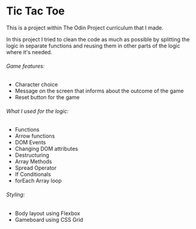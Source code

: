 # Tic Tac Toe

This is a project within The Odin Project curriculum that I made.

In this project I tried to clean the code as much as possible by splitting the logic in separate functions and reusing them in other parts of the logic where it's needed. 

###### Game features:
- Character choice
- Message on the screen that informs about the outcome of the game
- Reset button for the game

###### What I used for the logic:
- Functions
- Arrow functions
- DOM Events
- Changing DOM attributes
- Destructuring
- Array Methods
- Spread Operator
- If Conditionals
- forEach Array loop

###### Styling:
- Body layout using Flexbox
- Gameboard using CSS Grid

